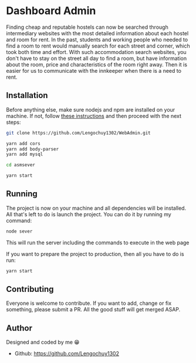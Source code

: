 # Dashboard Admin

Finding cheap and reputable hostels can now be searched through intermediary websites with the most detailed information about each hostel and room for rent. In the past, students and working people who needed to find a room to rent would manually search for each street and corner, which took both time and effort. With such accommodation search websites, you don't have to stay on the street all day to find a room, but have information about the room, price and characteristics of the room right away. Then it is easier for us to communicate with the innkeeper when there is a need to rent.

## Installation

Before anything else, make sure nodejs and npm are installed on your machine. If not, follow [these instructions](https://docs.npmjs.com/downloading-and-installing-node-js-and-npm) and then proceed with the next steps:

```bash
git clone https://github.com/Lengochuy1302/WebAdmin.git
```

```bash
yarn add cors
yarn add body-parser
yarn add mysql
```

```bash
cd asmsever
```

```bash
yarn start
```

## Running

The project is now on your machine and all dependencies will be installed. All that's left to do is launch the project. You can do it by running my command:

```bash
node sever
```
This will run the server including the commands to execute in the web page

If you want to prepare the project to production, then all you have to do is run:
```bash
yarn start
```

## Contributing

Everyone is welcome to contribute. If you want to add, change or fix something, please submit a PR. All the good stuff will get merged ASAP.


## Author

Designed and coded by me 😁
-   Github: <https://github.com/Lengochuy1302>
